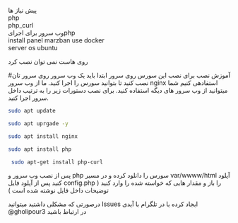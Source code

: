 پیش نیاز ها 
<br>php
<br>php_curl
<br>وب سرور برای اجرایphp
<br> install panel marzban use docker
<br> server os ubuntu

 روی هاست نمی توان نصب کرد



#آموزش نصب 
برای نصب این سورس روی سرور ابتدا باید یک وب سرور روی سرور تان نصب کنید تا بتوانید سورس را اجرا کنید. ما از وب سرور nginx استفادهی کنیم شما میتوانید از وب سرور های دیگه استفاده کنید. برای نصب دستورات زیر را به ترتیب داخل سرور اجرا کنید.  
```bash
sudo apt update
```
```bash
sudo apt uprgade -y
```
```bash
sudo apt install nginx
```
```bash
sudo apt install php
```
```bash
 sudo apt-get install php-curl
```

پس از نصب وب سرور و php سورس را دانلود کرده و در مسیر var/wwww/html آپلود کنید پس از آپلود فایل config.php را باز و مقدار هایی که خواسته شده را وارد کنید ( توضیحات داخل فایل نوشته شده است ) 




درصورتی که مشکلی داشتید میتوانید Issues ایجاد کرده یا در تلگرام با آیدی @gholipour3 در ارتباط باشید 

